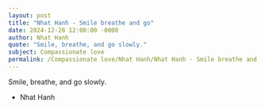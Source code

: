```yaml
---
layout: post
title: "Nhat Hanh - Smile breathe and go"
date: 2024-12-28 12:00:00 -0000
author: Nhat Hanh
quote: "Smile, breathe, and go slowly."
subject: Compassionate love
permalink: /Compassionate love/Nhat Hanh/Nhat Hanh - Smile breathe and go
---
```


Smile, breathe, and go slowly.

- Nhat Hanh

